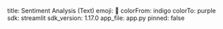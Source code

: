 title: Sentiment Analysis (Text)
emoji: 🤗
colorFrom: indigo
colorTo: purple
sdk: streamlit
sdk_version: 1.17.0
app_file: app.py
pinned: false
